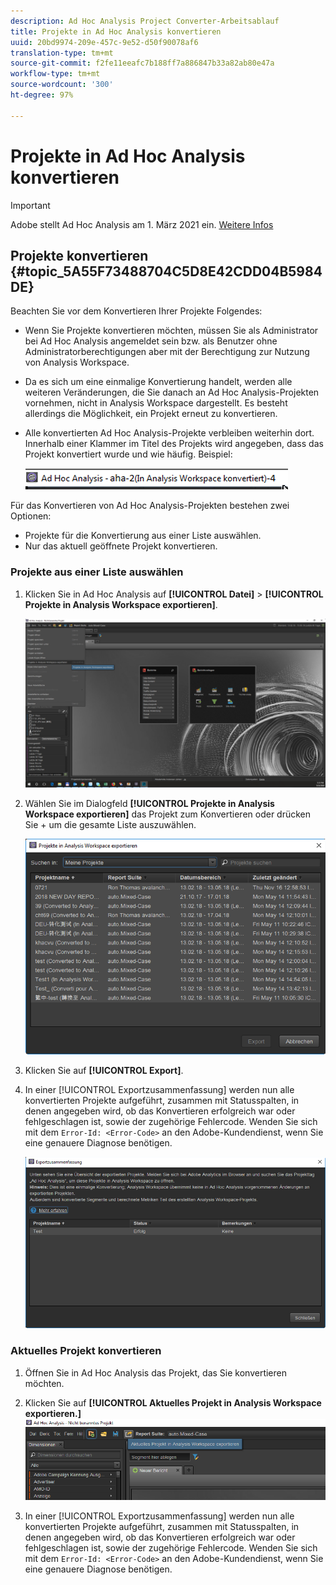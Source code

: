 ```yaml
---
description: Ad Hoc Analysis Project Converter-Arbeitsablauf
title: Projekte in Ad Hoc Analysis konvertieren
uuid: 20bd9974-209e-457c-9e52-d50f90078af6
translation-type: tm+mt
source-git-commit: f2fe11eeafc7b188ff7a886847b33a82ab80e47a
workflow-type: tm+mt
source-wordcount: '300'
ht-degree: 97%

---
```



# Projekte in Ad Hoc Analysis konvertieren

>[!IMPORTANT]
>
>Adobe stellt Ad Hoc Analysis am 1. März 2021 ein. [Weitere Infos](https://adobe.ly/discoverworkspace)

## Projekte konvertieren {#topic_5A55F73488704C5D8E42CDD04B5984DE}

Beachten Sie vor dem Konvertieren Ihrer Projekte Folgendes:

* Wenn Sie Projekte konvertieren möchten, müssen Sie als Administrator bei Ad Hoc Analysis angemeldet sein bzw. als Benutzer ohne Administratorberechtigungen aber mit der Berechtigung zur Nutzung von Analysis Workspace.
* Da es sich um eine einmalige Konvertierung handelt, werden alle weiteren Veränderungen, die Sie danach an Ad Hoc Analysis-Projekten vornehmen, nicht in Analysis Workspace dargestellt. Es besteht allerdings die Möglichkeit, ein Projekt erneut zu konvertieren.
* Alle konvertierten Ad Hoc Analysis-Projekte verbleiben weiterhin dort. Innerhalb einer Klammer im Titel des Projekts wird angegeben, dass das Projekt konvertiert wurde und wie häufig. Beispiel:

   ![](assets/aha_title_converted.png)

Für das Konvertieren von Ad Hoc Analysis-Projekten bestehen zwei Optionen:

* Projekte für die Konvertierung aus einer Liste auswählen.
* Nur das aktuell geöffnete Projekt konvertieren.

### Projekte aus einer Liste auswählen

1. Klicken Sie in Ad Hoc Analysis auf **[!UICONTROL Datei]** > **[!UICONTROL Projekte in Analysis Workspace exportieren]**.

   ![](assets/aha2aw_convert.png)

1. Wählen Sie im Dialogfeld **[!UICONTROL Projekte in Analysis Workspace exportieren]** das Projekt zum Konvertieren oder drücken Sie  +  um die gesamte Liste auszuwählen.

   ![](assets/aha2aw_projects.png)

1. Klicken Sie auf **[!UICONTROL Export]**.
1. In einer [!UICONTROL Exportzusammenfassung] werden nun alle konvertierten Projekte aufgeführt, zusammen mit Statusspalten, in denen angegeben wird, ob das Konvertieren erfolgreich war oder fehlgeschlagen ist, sowie der zugehörige Fehlercode. Wenden Sie sich mit dem `Error-Id: <Error-Code>` an den Adobe-Kundendienst, wenn Sie eine genauere Diagnose benötigen.

   ![](assets/export_summary.png)

### Aktuelles Projekt konvertieren

1. Öffnen Sie in Ad Hoc Analysis das Projekt, das Sie konvertieren möchten.
1. Klicken Sie auf **[!UICONTROL Aktuelles Projekt in Analysis Workspace exportieren.]**  ![](assets/export_current.png)

1. In einer [!UICONTROL Exportzusammenfassung] werden nun alle konvertierten Projekte aufgeführt, zusammen mit Statusspalten, in denen angegeben wird, ob das Konvertieren erfolgreich war oder fehlgeschlagen ist, sowie der zugehörige Fehlercode. Wenden Sie sich mit dem `Error-Id: <Error-Code>` an den Adobe-Kundendienst, wenn Sie eine genauere Diagnose benötigen.
